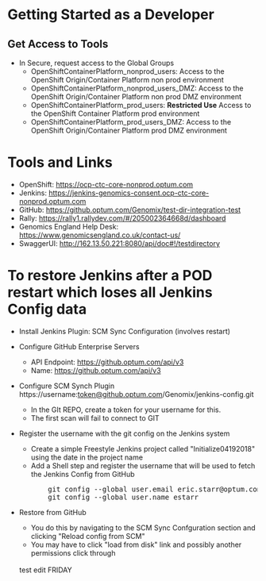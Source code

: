 # Getting Started as a Developer

## Get Access to Tools
- In Secure, request access to the Global Groups 
  - OpenShiftContainerPlatform_nonprod_users:  Access to the OpenShift Origin/Container Platform non prod environment
  - OpenShiftContainerPlatform_nonprod_users_DMZ:  Access to the OpenShift Origin/Container Platform non prod DMZ environment
  - OpenShiftContainerPlatform_prod_users:  **Restricted Use** Access to the OpenShift Container Platform prod environment
  - OpenShiftContainerPlatform_prod_users_DMZ: Access to the OpenShift Origin/Container Platform prod DMZ environment
  
# Tools and Links
- OpenShift: https://ocp-ctc-core-nonprod.optum.com
- Jenkins: https://jenkins-genomics-consent.ocp-ctc-core-nonprod.optum.com
- GitHub: https://github.optum.com/Genomix/test-dir-integration-test
- Rally: https://rally1.rallydev.com/#/205002364668d/dashboard
- Genomics England Help Desk: https://www.genomicsengland.co.uk/contact-us/
- SwaggerUI: http://162.13.50.221:8080/api/doc#!/testdirectory





# To restore Jenkins after a POD restart which loses all Jenkins Config data
- Install Jenkins Plugin:  SCM Sync Configuration (involves restart)
- Configure GitHub Enterprise Servers
  - API Endpoint: https://github.optum.com/api/v3
  - Name: https://github.optum.com/api/v3
- Configure SCM Synch Plugin<br>
    https://username:token@github.optum.com/Genomix/jenkins-config.git<br>
    -  In the GIt REPO, create a token for your username for this.
    - The first scan will fail to connect to GIT
- Register the username with the git config on the Jenkins system
  - Create a simple Freestyle Jenkins project called "Initialize04192018" using the date in the project name
  - Add a Shell step and register the username that will be used to fetch the Jenkins Config from GitHub
    <pre>
        git config --global user.email eric.starr@optum.com
        git config --global user.name estarr
    </pre>
- Restore from GitHub
  - You do this by navigating to the SCM Sync Confguration section and clicking "Reload config from SCM"
  - You may have to click "load from disk" link and possibly another permissions click through

  <BR>
    test edit FRIDAY
    

